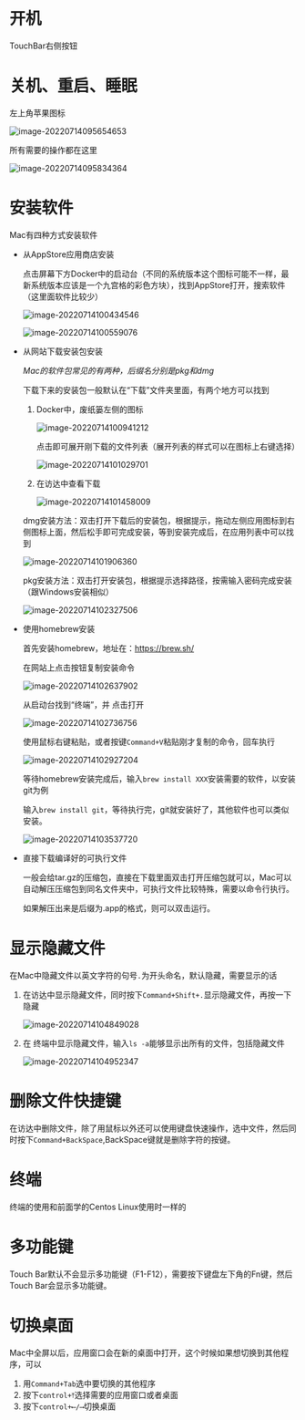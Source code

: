 # 开机

TouchBar右侧按钮

# 关机、重启、睡眠

左上角苹果图标

![image-20220714095654653](/Users/wangpengtai/Desktop/Mac使用教程/pictures/image-20220714095654653.png)



所有需要的操作都在这里

![image-20220714095834364](/Users/wangpengtai/Desktop/Mac使用教程/pictures/image-20220714095834364.png)

# 安装软件

Mac有四种方式安装软件

- 从AppStore应用商店安装

  点击屏幕下方Docker中的启动台（不同的系统版本这个图标可能不一样，最新系统版本应该是一个九宫格的彩色方块），找到AppStore打开，搜索软件（这里面软件比较少）

  ![image-20220714100434546](/Users/wangpengtai/Desktop/Mac使用教程/pictures/image-20220714100434546.png)

  ![image-20220714100559076](/Users/wangpengtai/Desktop/Mac使用教程/pictures/image-20220714100559076.png)

  

- 从网站下载安装包安装

  *Mac的软件包常见的有两种，后缀名分别是pkg和dmg*

  下载下来的安装包一般默认在“下载”文件夹里面，有两个地方可以找到

  1. Docker中，废纸篓左侧的图标

     ![image-20220714100941212](/Users/wangpengtai/Desktop/Mac使用教程/pictures/image-20220714100941212.png)

     

     

     点击即可展开刚下载的文件列表（展开列表的样式可以在图标上右键选择）

     ![image-20220714101029701](/Users/wangpengtai/Desktop/Mac使用教程/pictures/image-20220714101029701.png)

     

  2. 在访达中查看下载

     ![image-20220714101458009](/Users/wangpengtai/Desktop/Mac使用教程/pictures/image-20220714101458009.png)

     

  dmg安装方法：双击打开下载后的安装包，根据提示，拖动左侧应用图标到右侧图标上面，然后松手即可完成安装，等到安装完成后，在应用列表中可以找到

  ![image-20220714101906360](/Users/wangpengtai/Desktop/Mac使用教程/pictures/image-20220714101906360.png)

  

  pkg安装方法：双击打开安装包，根据提示选择路径，按需输入密码完成安装（跟Windows安装相似）

  ![image-20220714102327506](/Users/wangpengtai/Desktop/Mac使用教程/pictures/image-20220714102327506.png)

  

- 使用homebrew安装

  首先安装homebrew，地址在：https://brew.sh/

  在网站上点击按钮复制安装命令

  ![image-20220714102637902](/Users/wangpengtai/Desktop/Mac使用教程/pictures/image-20220714102637902.png)

  

  从启动台找到“终端”，并 点击打开

  ![image-20220714102736756](/Users/wangpengtai/Desktop/Mac使用教程/pictures/image-20220714102736756.png)

  

  使用鼠标右键粘贴，或者按键`Command+V`粘贴刚才复制的命令，回车执行

  ![image-20220714102927204](/Users/wangpengtai/Desktop/Mac使用教程/pictures/image-20220714102927204.png)

  

  等待homebrew安装完成后，输入`brew install XXX`安装需要的软件，以安装git为例

  输入`brew install git`，等待执行完，git就安装好了，其他软件也可以类似安装。

  ![image-20220714103537720](/Users/wangpengtai/Desktop/Mac使用教程/pictures/image-20220714103537720.png)

  

- 直接下载编译好的可执行文件

  一般会给tar.gz的压缩包，直接在下载里面双击打开压缩包就可以，Mac可以自动解压压缩包到同名文件夹中，可执行文件比较特殊，需要以命令行执行。

  如果解压出来是后缀为.app的格式，则可以双击运行。

# 显示隐藏文件

在Mac中隐藏文件以英文字符的句号`.`为开头命名，默认隐藏，需要显示的话

1. 在访达中显示隐藏文件，同时按下`Command+Shift+.`显示隐藏文件，再按一下隐藏

   ![image-20220714104849028](/Users/wangpengtai/Desktop/Mac使用教程/pictures/image-20220714104849028.png)

   

2. 在 终端中显示隐藏文件，输入`ls -a`能够显示出所有的文件，包括隐藏文件

   ![image-20220714104952347](/Users/wangpengtai/Desktop/Mac使用教程/pictures/image-20220714104952347.png)

   

# 删除文件快捷键

在访达中删除文件，除了用鼠标以外还可以使用键盘快速操作，选中文件，然后同时按下`Command+BackSpace`,BackSpace键就是删除字符的按键。

# 终端

终端的使用和前面学的Centos Linux使用时一样的

# 多功能键

Touch Bar默认不会显示多功能键（F1-F12），需要按下键盘左下角的Fn键，然后Touch Bar会显示多功能键。

# 切换桌面

Mac中全屏以后，应用窗口会在新的桌面中打开，这个时候如果想切换到其他程序，可以

1. 用`Command+Tab`选中要切换的其他程序
2. 按下`control+⤒`选择需要的应用窗口或者桌面
3. 按下`control+⟵/⟶`切换桌面